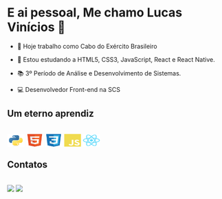 <h1>E ai pessoal, Me chamo Lucas Vinícios 👋</h1>


- 🔭 Hoje trabalho como Cabo do Exército Brasileiro 
- 🌱 Estou estudando a HTML5, CSS3, JavaScript, React e React Native.
- 📚 3º Período de Análise e Desenvolvimento de Sistemas.
- 💻 Desenvolvedor Front-end na SCS

  <div> 
<h2>Um eterno aprendiz</h2>
<div style="display: inline_block"><br>
  <img align="center" alt="Lucas-Python" height="30" width="40" src="https://raw.githubusercontent.com/devicons/devicon/master/icons/python/python-original.svg">
  <img align="center" alt="Lucas-HTML" height="30" width="40" src="https://raw.githubusercontent.com/devicons/devicon/master/icons/html5/html5-original.svg">
  <img align="center" alt="Lucas-CSS" height="30" width="40" src="https://raw.githubusercontent.com/devicons/devicon/master/icons/css3/css3-original.svg">
  <img align="center" alt="Lucas-Js" height="30" width="40" src="https://raw.githubusercontent.com/devicons/devicon/master/icons/javascript/javascript-plain.svg">
  <img align="center" alt="Lucas-React" height="30" width="40" src="https://raw.githubusercontent.com/devicons/devicon/master/icons/react/react-original.svg">
</div>
  <div>
    <h2>Contatos</h2>
      <div style="display: inline_block"><br>
  <a href="https://instagram.com/vinicios_skt" target="_blank"><img src="https://img.shields.io/badge/-Instagram-%23E4405F?style=for-the-badge&logo=instagram&logoColor=white" target="_blank"></a>
  <a href="https://www.linkedin.com/in/lucas-vinícios-b92891231" target="_blank"><img src="https://img.shields.io/badge/-LinkedIn-%230077B5?style=for-the-badge&logo=linkedin&logoColor=white" target="_blank"></a> 

